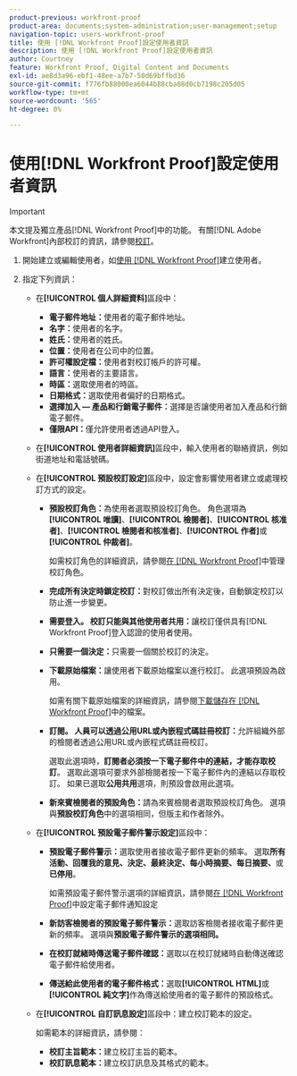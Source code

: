 ```yaml
---
product-previous: workfront-proof
product-area: documents;system-administration;user-management;setup
navigation-topic: users-workfront-proof
title: 使用 [!DNL Workfront Proof]設定使用者資訊
description: 使用 [!DNL Workfront Proof]設定使用者資訊
author: Courtney
feature: Workfront Proof, Digital Content and Documents
exl-id: ae8d3a96-ebf1-48ee-a7b7-50d69bffbd36
source-git-commit: f776fb88000ea6044b88cba88d0cb7198c205d05
workflow-type: tm+mt
source-wordcount: '565'
ht-degree: 0%

---
```


# 使用[!DNL Workfront Proof]設定使用者資訊

>[!IMPORTANT]
>
>本文提及獨立產品[!DNL Workfront Proof]中的功能。 有關[!DNL Adobe Workfront]內部校訂的資訊，請參閱[校訂](../../../review-and-approve-work/proofing/proofing.md)。

1. 開始建立或編輯使用者，如[使用 [!DNL Workfront Proof]](../../../workfront-proof/wp-mnguserscontacts/users/create-users.md)建立使用者。
1. 指定下列資訊：

   * 在&#x200B;**[!UICONTROL 個人詳細資料]**&#x200B;區段中：

      * **電子郵件地址：**&#x200B;使用者的電子郵件地址。
      * **名字：**&#x200B;使用者的名字。
      * **姓氏：**&#x200B;使用者的姓氏。
      * **位置：**&#x200B;使用者在公司中的位置。
      * **許可權設定檔：**&#x200B;使用者對校訂帳戶的許可權。
      * **語言：**&#x200B;使用者的主要語言。
      * **時區：**&#x200B;選取使用者的時區。
      * **日期格式：**&#x200B;選取使用者偏好的日期格式。
      * **選擇加入 — 產品和行銷電子郵件：**&#x200B;選擇是否讓使用者加入產品和行銷電子郵件。
      * **僅限API：**&#x200B;僅允許使用者透過API登入。

   * 在&#x200B;**[!UICONTROL 使用者詳細資訊]**&#x200B;區段中，輸入使用者的聯絡資訊，例如街道地址和電話號碼。
   * 在&#x200B;**[!UICONTROL 預設校訂設定]**&#x200B;區段中，設定會影響使用者建立或處理校訂方式的設定。

      * **預設校訂角色：**&#x200B;為使用者選取預設校訂角色。 角色選項為&#x200B;**[!UICONTROL 唯讀]**、**[!UICONTROL 檢閱者]**、**[!UICONTROL 核准者]**、**[!UICONTROL 檢閱者和核准者]**、**[!UICONTROL 作者]**&#x200B;或&#x200B;**[!UICONTROL 仲裁者]**。

        如需校訂角色的詳細資訊，請參閱[在 [!DNL Workfront Proof]](../../../workfront-proof/wp-work-proofsfiles/share-proofs-and-files/manage-proof-roles.md)中管理校訂角色。

      * **完成所有決定時鎖定校訂：**&#x200B;對校訂做出所有決定後，自動鎖定校訂以防止進一步變更。
      * **需要登入。 校訂只能與其他使用者共用：**&#x200B;讓校訂僅供具有[!DNL Workfront Proof]登入認證的使用者使用。
      * **只需要一個決定：**&#x200B;只需要一個關於校訂的決定。
      * **下載原始檔案：**&#x200B;讓使用者下載原始檔案以進行校訂。 此選項預設為啟用。

        如需有關下載原始檔案的詳細資訊，請參閱[下載儲存在 [!DNL Workfront Proof]](../../../workfront-proof/wp-work-proofsfiles/manage-your-work/download-files-stored.md)中的檔案。

        <!--      
        <li data-mc-conditions="QuicksilverOrClassic.Draft mode"><strong>Public sharing. The proof can be shared via a public URL or embedded code:</strong>Enables the user to share proofs via a public URL or embed code.<br>This option is enabled by default but is not available if the&nbsp;<strong>Login required</strong>option is selected.<br>For more information on sharing proofs, see "<a href="../../../workfront-proof/wp-work-proofsfiles/share-proofs-and-files/share-public-url.md" class="MCXref xref" xrefformat="{para}">Share the Public URL in Workfront Proof</a>."</li>      
        -->

      * **訂閱。 人員可以透過公用URL或內嵌程式碼註冊校訂：**&#x200B;允許組織外部的檢閱者透過公用URL或內嵌程式碼註冊校訂。

        選取此選項時，**訂閱者必須按一下電子郵件中的連結，才能存取校訂**。 選取此選項可要求外部檢閱者按一下電子郵件內的連結以存取校訂。
如果已選取&#x200B;**公用共用**&#x200B;選項，則預設會啟用此選項。

      * **新來賓檢閱者的預設角色：**&#x200B;請為來賓檢閱者選取預設校訂角色。 選項與&#x200B;**預設校訂角色**&#x200B;中的選項相同，但版主和作者除外。

   * 在&#x200B;**[!UICONTROL 預設電子郵件警示設定]**&#x200B;區段中：

      * **預設電子郵件警示：**&#x200B;選取使用者接收電子郵件更新的頻率。 選取&#x200B;**所有活動、回覆我的意見、決定、最終決定、每小時摘要、每日摘要、**&#x200B;或&#x200B;**已停用**。

        如需預設電子郵件警示選項的詳細資訊，請參閱[在 [!DNL Workfront Proof]](../../../workfront-proof/wp-emailsntfctns/email-alerts/config-email-notification-settings-wp.md)中設定電子郵件通知設定

      * **新訪客檢閱者的預設電子郵件警示：**&#x200B;選取訪客檢閱者接收電子郵件更新的頻率。 選項與&#x200B;**預設電子郵件警示的選項相同。**

      * **在校訂就緒時傳送電子郵件確認：**&#x200B;選取以在校訂就緒時自動傳送確認電子郵件給使用者。
      * **傳送給此使用者的電子郵件格式：**&#x200B;選取&#x200B;**[!UICONTROL HTML]**&#x200B;或&#x200B;**[!UICONTROL 純文字]**&#x200B;作為傳送給使用者的電子郵件的預設格式。

   * 在&#x200B;**[!UICONTROL 自訂訊息設定]**&#x200B;區段中：建立校訂範本的設定。

     如需範本的詳細資訊，請參閱：

      * **校訂主旨範本：**&#x200B;建立校訂主旨的範本。
      * **校訂訊息範本：**&#x200B;建立校訂訊息及其格式的範本。
